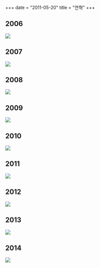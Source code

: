 +++
date = "2011-05-20"
title = "연혁"
+++

## 2006

![](/history/2006.jpg)


## 2007

![](/history/2007.jpg)

## 2008

![](/history/2008.jpg)

## 2009

![](/history/2009.jpg)

## 2010

![](/history/2010.jpg)

## 2011

![](/history/2011.jpg)

## 2012

![](/history/2012.jpg)

## 2013

![](/history/2013.jpg)

## 2014

![](/history/2014.jpg)

